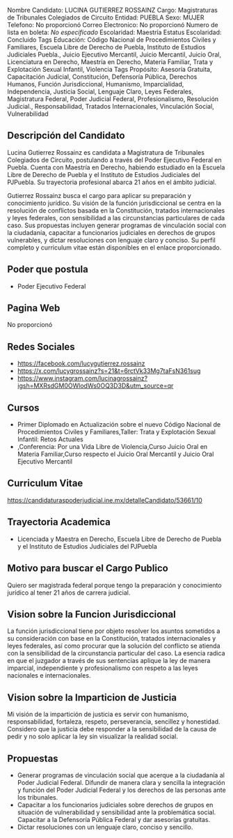 Nombre Candidato: LUCINA GUTIERREZ ROSSAINZ
Cargo: Magistraturas de Tribunales Colegiados de Circuito
Entidad: PUEBLA
Sexo: MUJER
Telefono: No proporcionó
Correo Electronico: No proporcionó
Numero de lista en boleta: *No especificado*
Escolaridad: Maestría
Estatus Escolaridad: Concluido
Tags Educación: Código Nacional de Procedimientos Civiles y Familiares, Escuela Libre de Derecho de Puebla, Instituto de Estudios Judiciales Puebla., Juicio Ejecutivo Mercantil, Juicio Mercantil, Juicio Oral, Licenciatura en Derecho, Maestría en Derecho, Materia Familiar, Trata y Explotación Sexual Infantil, Violencia
Tags Propósito: Asesoría Gratuita, Capacitación Judicial, Constitución, Defensoría Pública, Derechos Humanos, Función Jurisdiccional, Humanismo, Imparcialidad, Independencia, Justicia Social, Lenguaje Claro, Leyes Federales, Magistratura Federal, Poder Judicial Federal, Profesionalismo, Resolución Judicial., Responsabilidad, Tratados Internacionales, Vinculación Social, Vulnerabilidad


## Descripción del Candidato 

Lucina Gutierrez Rossainz es candidata a Magistratura de Tribunales Colegiados de Circuito, postulando a través del Poder Ejecutivo Federal en Puebla. Cuenta con Maestría en Derecho, habiendo estudiado en la Escuela Libre de Derecho de Puebla y el Instituto de Estudios Judiciales del PJPuebla. Su trayectoria profesional abarca 21 años en el ámbito judicial.

Gutierrez Rossainz busca el cargo para aplicar su preparación y conocimiento jurídico. Su visión de la función jurisdiccional se centra en la resolución de conflictos basada en la Constitución, tratados internacionales y leyes federales, con sensibilidad a las circunstancias particulares de cada caso. Sus propuestas incluyen generar programas de vinculación social con la ciudadanía, capacitar a funcionarios judiciales en derechos de grupos vulnerables, y dictar resoluciones con lenguaje claro y conciso. Su perfil completo y curriculum vitae están disponibles en el enlace proporcionado.


## Poder que postula

- Poder Ejecutivo Federal


## Pagina Web

No proporcionó


## Redes Sociales

- https://facebook.com/lucygutierrez.rossainz
- https://x.com/lucygrossainz?s=21&t=6rctVk33Mg7taFsN361sug
- https://www.instagram.com/lucinagrossainz?igsh=MXRsdGM0OWlodWs0OQ3D3D&utm_source=qr


## Cursos

- Primer Diplomado en Actualización sobre el nuevo Código Nacional de Procedimientos Civiles y Familiares,Taller: Trata y Explotación Sexual Infantil: Retos Actuales
- ,Conferencia: Por una Vida Libre de Violencia,Curso Juicio Oral en Materia Familiar,Curso respecto el Juicio Oral Mercantil y Juicio Oral Ejecutivo Mercantil


## Curriculum Vitae

https://candidaturaspoderjudicial.ine.mx/detalleCandidato/53661/10


## Trayectoria Academica

- Licenciada y Maestra en Derecho, Escuela Libre de Derecho de Puebla y el Instituto de Estudios Judiciales del PJPuebla


## Motivo para buscar el Cargo Publico

Quiero ser magistrada federal porque tengo la preparación y conocimiento jurídico al tener 21 años de carrera judicial.


## Vision sobre la Funcion Jurisdiccional

La función jurisdiccional tiene por objeto resolver los asuntos sometidos a su consideración con base en la Constitución, tratados internacionales y leyes federales, así como procurar que la solución del conflicto se atienda con la sensibilidad de la circunstancia particular del caso. La esencia radica en que el juzgador a través de sus sentencias aplique la ley de manera imparcial, independiente y profesionalismo con respeto a las leyes nacionales e internacionales.


## Vision sobre la Imparticion de Justicia

Mi visión de la impartición de justicia es servir con humanismo, responsabilidad, fortaleza, respeto, perseverancia, sencillez y honestidad. Considero que la justicia debe responder a la sensibilidad de la causa de pedir y no solo aplicar la ley sin visualizar la realidad social.


## Propuestas

- Generar programas de vinculación social que acerque a la ciudadanía al Poder Judicial Federal. Difundir de manera clara y sencilla la integración y función del Poder Judicial Federal y los derechos de las personas ante los tribunales.
- Capacitar a los funcionarios judiciales sobre derechos de grupos en situación de vulnerabilidad y sensibilidad ante la problemática social. Capacitar a la Defensoría Pública Federal y dar asesorías gratuitas.
- Dictar resoluciones con un lenguaje claro, conciso y sencillo.

